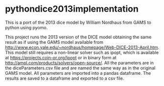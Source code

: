 # pythondice2013implementation
This is a port of the 2013 dice model by William Nordhaus from GAMS to python using pyomo.  

This project runs the 2013 version of the DICE model obtaining the same result as if using the GAMS model available from http://www.econ.yale.edu/~nordhaus/homepage/Web-DICE-2013-April.htm.  This model still requires a non-linear solver such as ipopt, which is available at https://projects.coin-or.org/Ipopt or in binary form at http://ampl.com/products/solvers/open-source/.   All the parameters are in the diceParameters.csv file and are named the same way as in the original GAMS model.  All parameters are imported into a pandas dataframe.  The results are saved to a dataframe and exported to a csv file.

